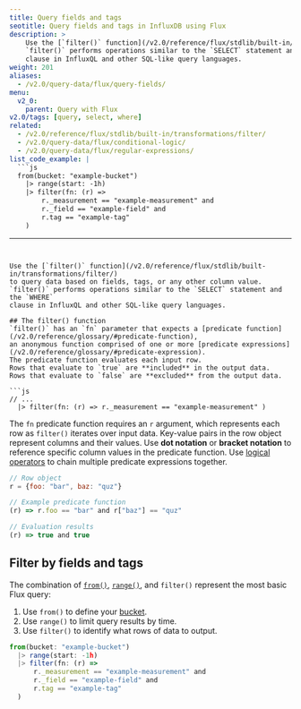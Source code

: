 ```yaml
---
title: Query fields and tags
seotitle: Query fields and tags in InfluxDB using Flux
description: >
    Use the [`filter()` function](/v2.0/reference/flux/stdlib/built-in/transformations/filter/) to query data based on fields, tags, or any other column value.
    `filter()` performs operations similar to the `SELECT` statement and the `WHERE`
    clause in InfluxQL and other SQL-like query languages.
weight: 201
aliases:
  - /v2.0/query-data/flux/query-fields/
menu:
  v2_0:
    parent: Query with Flux
v2.0/tags: [query, select, where]
related:
  - /v2.0/reference/flux/stdlib/built-in/transformations/filter/
  - /v2.0/query-data/flux/conditional-logic/
  - /v2.0/query-data/flux/regular-expressions/
list_code_example: |
  ```js
  from(bucket: "example-bucket")
    |> range(start: -1h)
    |> filter(fn: (r) =>
        r._measurement == "example-measurement" and
        r._field == "example-field" and
        r.tag == "example-tag"
    )
  ```
---
```


Use the [`filter()` function](/v2.0/reference/flux/stdlib/built-in/transformations/filter/)
to query data based on fields, tags, or any other column value.
`filter()` performs operations similar to the `SELECT` statement and the `WHERE`
clause in InfluxQL and other SQL-like query languages.

## The filter() function
`filter()` has an `fn` parameter that expects a [predicate function](/v2.0/reference/glossary/#predicate-function),
an anonymous function comprised of one or more [predicate expressions](/v2.0/reference/glossary/#predicate-expression).
The predicate function evaluates each input row.
Rows that evaluate to `true` are **included** in the output data.
Rows that evaluate to `false` are **excluded** from the output data.

```js
// ...
  |> filter(fn: (r) => r._measurement == "example-measurement" )
```

The `fn` predicate function requires an `r` argument, which represents each row
as `filter()` iterates over input data.
Key-value pairs in the row object represent columns and their values.
Use **dot notation** or **bracket notation** to reference specific column values in the predicate function.
Use [logical operators](/v2.0/reference/flux/language/operators/#logical-operators)
to chain multiple predicate expressions together.

```js
// Row object
r = {foo: "bar", baz: "quz"}

// Example predicate function
(r) => r.foo == "bar" and r["baz"] == "quz"

// Evaluation results
(r) => true and true
```

## Filter by fields and tags
The combination of [`from()`](/v2.0/reference/flux/stdlib/built-in/inputs/from),
[`range()`](/v2.0/reference/flux/stdlib/built-in/transformations/range),
and `filter()` represent the most basic Flux query:

1. Use `from()` to define your [bucket](/v2.0/reference/glossary/#bucket).
2. Use `range()` to limit query results by time.
3. Use `filter()` to identify what rows of data to output.

```js
from(bucket: "example-bucket")
  |> range(start: -1h)
  |> filter(fn: (r) =>
      r._measurement == "example-measurement" and
      r._field == "example-field" and
      r.tag == "example-tag"
  )
```
